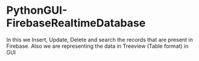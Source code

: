 # PythonGUI-FirebaseRealtimeDatabase
In this we Insert, Update, Delete and search the records that are present in Firebase. Also we are representing the data in Treeview (Table format) in GUI
